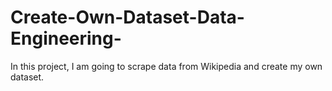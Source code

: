 # Create-Own-Dataset-Data-Engineering-
In this project, I am going to scrape data from Wikipedia and create my own dataset.
